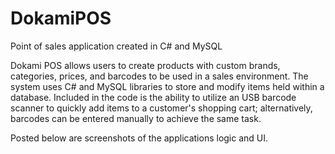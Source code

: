 # DokamiPOS
Point of sales application created in C# and MySQL

Dokami POS allows users to create products with custom brands, categories, prices, and barcodes to be used in a sales environment. The system uses C# and MySQL libraries 
to store and modify items held within a database. Included in the code is the ability to utilize an USB barcode scanner to quickly add items to a customer's shopping cart; alternatively, barcodes can be entered manually to achieve the same task.

Posted below are screenshots of the applications logic and UI.

